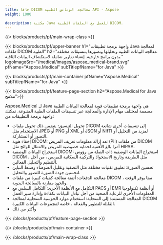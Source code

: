 ```yaml
---
title: جافا DICOM معالجة الوثائق الطبية API - Aspose 
weight: 1000

description: مكتبة Java للعمل مع الملفات الطبية DICOM. 
---
```


{{< blocks/products/pf/main-wrap-class >}}

{{< blocks/products/pf/upper-banner h1="واجهة برمجة تطبيقات Java لمعالجة ملفات DICOM الطبية" h2="معالجة البيانات الطبية وتحليلها وتصورها بتنسيقات مختلفة بدون برامج خارجية. إنشاء تقارير شاملة لاستكشاف البيانات الثاقبة." logoImageSrc="/medical/images/aspose_medical-brand.svg" pfName="Aspose.Medical" subTitlepfName="for Java" >}}

{{< blocks/products/pf/main-container pfName="Aspose.Medical" subTitlepfName="for Java" >}}

{{< blocks/products/pf/feature-page-section h2="Aspose.Medical for Java ملامح">}}

<p>Aspose.Medical ل Java هي واجهة برمجة تطبيقات قوية لمعالجة البيانات الطبية مصممة لمختلف مهام الإدارة والمعالجة عبر تنسيقات الملفات الطبية المتنوعة. تمكنك واجهة برمجة التطبيقات من:</p>

<ul>
<li>تحويل التنسيق: يتضمن ذلك تحويل ملفات DICOM إلى تنسيقات أخرى شائعة الاستخدام مثل JPEG أو PNG أو XML أو JSON أو NIfTI لمزيد من التحليل أو التصور أو المشاركة.</li>
<li>إخفاء هوية DICOM: تعد إزالة معلومات تعريف المريض (PII) من ملفات DICOM أمرا بالغ الأهمية لحماية خصوصية المريض والامتثال للوائح مثل HIPAA.</li>
<li>استخراج البيانات الوصفية DICOM: استخراج البيانات الوصفية ذات الصلة من رؤوس DICOM ، مثل الطريقة وتاريخ الاستحواذ والتركيبة السكانية للمريض ، من أجل التنظيم والتحليل الفعالين.</li>
<li>تحسين الصورة: تطبيق تقنيات مختلفة مثل التصفية وتقليل الضوضاء وضبط التباين لتحسين جودة الصورة للتصور والتحليل.</li>
<li>معالجة الدفعات: أتمتة معالجة كميات كبيرة من ملفات DICOM ، مما يوفر الوقت والجهد مقارنة بالمعالجة اليدوية.</li>
<li>التكامل مع الأنظمة الأخرى: التكامل السلس مع PACS أو EMR أو أنظمة تكنولوجيا المعلومات الأخرى للرعاية الصحية من أجل تبادل البيانات بكفاءة وإدارة سير العمل.</li>
<li>المعالجة المستندة إلى السحابة: استخدام موارد الحوسبة السحابية لمعالجة DICOM القابلة للتطوير والفعالة ، خاصة لمجموعات البيانات الكبيرة.</li>
<li>وأكثر من ذلك</li>
</ul>

{{< /blocks/products/pf/feature-page-section >}}

{{< /blocks/products/pf/main-container >}}

{{< /blocks/products/pf/main-wrap-class >}}